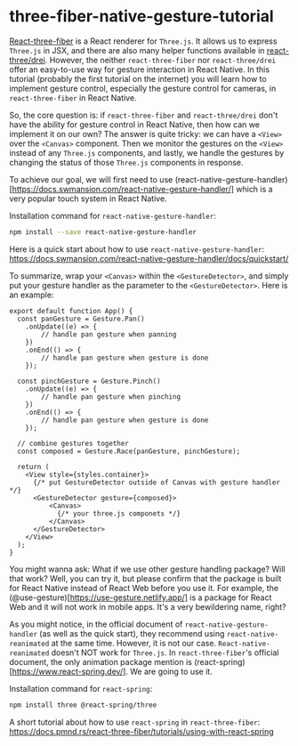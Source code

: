 # three-fiber-native-gesture-tutorial

[React-three-fiber](https://github.com/pmndrs/react-three-fiber) is a React renderer for `Three.js`. It allows us to express `Three.js` in JSX, and there are also many helper functions available in [react-three/drei](https://github.com/pmndrs/drei). However, the neither `react-three-fiber` nor `react-three/drei` offer an easy-to-use way for gesture interaction in React Native. In this tutorial (probably the first tutorial on the internet) you will learn how to implement gesture control, especially the gesture control for cameras, in `react-three-fiber` in React Native.

So, the core question is: if `react-three-fiber` and `react-three/drei` don't have the ability for gesture control in React Native, then how can we implement it on our own? The answer is quite tricky: we can have a `<View>` over the `<Canvas>` component. Then we monitor the gestures on the `<View>` instead of any `Three.js` components, and lastly, we handle the gestures by changing the status of those `Three.js` components in response.

To achieve our goal, we will first need to use (react-native-gesture-handler)[https://docs.swmansion.com/react-native-gesture-handler/] which is a very popular touch system in React Native.

Installation command for `react-native-gesture-handler`:

```bash
npm install --save react-native-gesture-handler
```

Here is a quick start about how to use `react-native-gesture-handler`: https://docs.swmansion.com/react-native-gesture-handler/docs/quickstart/

To summarize, wrap your `<Canvas>` within the `<GestureDetector>`, and simply put your gesture handler as the parameter to the `<GestureDetector>`. Here is an example:

```react
export default function App() {
  const panGesture = Gesture.Pan()
    .onUpdate((e) => {
        // handle pan gesture when panning
    })
    .onEnd(() => {
        // handle pan gesture when gesture is done
    });

  const pinchGesture = Gesture.Pinch()
    .onUpdate((e) => {
        // handle pan gesture when pinching
    })
    .onEnd(() => {
        // handle pan gesture when gesture is done
    });

  // combine gestures together
  const composed = Gesture.Race(panGesture, pinchGesture);

  return (
    <View style={styles.container}>
      {/* put GestureDetector outside of Canvas with gesture handler */}
      <GestureDetector gesture={composed}>
          <Canvas>
			{/* your three.js componets */}
          </Canvas>
      </GestureDetector>
    </View>
  );
}
```

You might wanna ask: What if we use other gesture handling package? Will that work? Well, you can try it, but please confirm that the package is built for React Native instead of React Web before you use it. For example, the (@use-gesture)[https://use-gesture.netlify.app/] is a package for React Web and it will not work in mobile apps. It's a very bewildering name, right?

As you might notice, in the official document of `react-native-gesture-handler` (as well as the quick start), they recommend using `react-native-reanimated` at the same time. However, it is not our case.  `React-native-reanimated` doesn't NOT work for `Three.js`. In `react-three-fiber`'s official document, the only animation package mention is (react-spring)[https://www.react-spring.dev/]. We are going to use it.

Installation command for `react-spring`:

```bash
npm install three @react-spring/three
```

A short tutorial about how to use `react-spring` in `react-three-fiber`: https://docs.pmnd.rs/react-three-fiber/tutorials/using-with-react-spring




